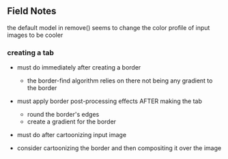 ## Field Notes

the default model in remove() seems to change the color profile of input images to be cooler

### creating a tab

- must do immediately after creating a border
  - the border-find algorithm relies on there not being any gradient to the border
- must apply border post-processing effects AFTER making the tab

  - round the border's edges
  - create a gradient for the border

- must do after cartoonizing input image

- consider cartoonizing the border and then compositing it over the image
